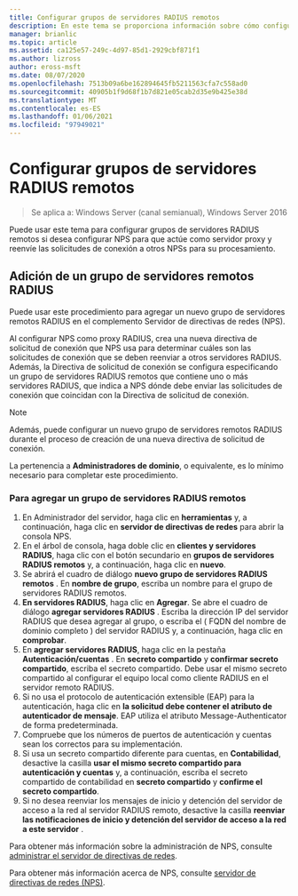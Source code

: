 ```yaml
---
title: Configurar grupos de servidores RADIUS remotos
description: En este tema se proporciona información sobre cómo configurar grupos de servidores RADIUS remotos en el servidor de directivas de redes en Windows Server 2016.
manager: brianlic
ms.topic: article
ms.assetid: ca125e57-249c-4d97-85d1-2929cbf871f1
ms.author: lizross
author: eross-msft
ms.date: 08/07/2020
ms.openlocfilehash: 7513b09a6be162894645fb5211563cfa7c558ad0
ms.sourcegitcommit: 40905b1f9d68f1b7d821e05cab2d35e9b425e38d
ms.translationtype: MT
ms.contentlocale: es-ES
ms.lasthandoff: 01/06/2021
ms.locfileid: "97949021"
---
```

# <a name="configure-remote-radius-server-groups"></a>Configurar grupos de servidores RADIUS remotos

>Se aplica a: Windows Server (canal semianual), Windows Server 2016

Puede usar este tema para configurar grupos de servidores RADIUS remotos si desea configurar NPS para que actúe como servidor proxy y reenvíe las solicitudes de conexión a otros NPSs para su procesamiento.

## <a name="add-a-remote-radius-server-group"></a>Adición de un grupo de servidores remotos RADIUS

Puede usar este procedimiento para agregar un nuevo grupo de servidores remotos RADIUS en el complemento Servidor de directivas de redes (NPS).

Al configurar NPS como proxy RADIUS, crea una nueva directiva de solicitud de conexión que NPS usa para determinar cuáles son las solicitudes de conexión que se deben reenviar a otros servidores RADIUS. Además, la Directiva de solicitud de conexión se configura especificando un grupo de servidores RADIUS remotos que contiene uno o más servidores RADIUS, que indica a NPS dónde debe enviar las solicitudes de conexión que coincidan con la Directiva de solicitud de conexión.

>[!NOTE]
>Además, puede configurar un nuevo grupo de servidores remotos RADIUS durante el proceso de creación de una nueva directiva de solicitud de conexión.

La pertenencia a **Administradores de dominio**, o equivalente, es lo mínimo necesario para completar este procedimiento.

### <a name="to-add-a-remote-radius-server-group"></a>Para agregar un grupo de servidores RADIUS remotos

1. En Administrador del servidor, haga clic en **herramientas** y, a continuación, haga clic en **servidor de directivas de redes** para abrir la consola NPS.
2. En el árbol de consola, haga doble clic en **clientes y servidores RADIUS**, haga clic con el botón secundario en **grupos de servidores RADIUS remotos** y, a continuación, haga clic en **nuevo**.
3. Se abrirá el cuadro de diálogo **nuevo grupo de servidores RADIUS remotos** . En **nombre de grupo**, escriba un nombre para el grupo de servidores RADIUS remotos.
4. **En servidores RADIUS**, haga clic en **Agregar**. Se abre el cuadro de diálogo **agregar servidores RADIUS** . Escriba la dirección IP del servidor RADIUS que desea agregar al grupo, o escriba el \( FQDN del nombre de dominio completo \) del servidor RADIUS y, a continuación, haga clic en **comprobar**.
5. En **agregar servidores RADIUS**, haga clic en la pestaña **Autenticación/cuentas** . En **secreto compartido** y **confirmar secreto compartido**, escriba el secreto compartido. Debe usar el mismo secreto compartido al configurar el equipo local como cliente RADIUS en el servidor remoto RADIUS.
6. Si no usa el protocolo de autenticación extensible (EAP) para la autenticación, haga clic en **la solicitud debe contener el atributo de autenticador de mensaje**. EAP utiliza el atributo Message-Authenticator de forma predeterminada.
7. Compruebe que los números de puertos de autenticación y cuentas sean los correctos para su implementación.
8. Si usa un secreto compartido diferente para cuentas, en **Contabilidad**, desactive la casilla **usar el mismo secreto compartido para autenticación y cuentas** y, a continuación, escriba el secreto compartido de contabilidad en **secreto compartido** y **confirme el secreto compartido**.
9. Si no desea reenviar los mensajes de inicio y detención del servidor de acceso a la red al servidor RADIUS remoto, desactive la casilla **reenviar las notificaciones de inicio y detención del servidor de acceso a la red a este servidor** .

Para obtener más información sobre la administración de NPS, consulte [administrar el servidor de directivas de redes](nps-manage-top.md).

Para obtener más información acerca de NPS, consulte [servidor de directivas de redes (NPS)](nps-top.md).

